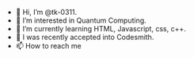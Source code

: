 - 👋 Hi, I’m @tk-0311.
- 👀 I’m interested in Quantum Computing.
- 🌱 I’m currently learning HTML, Javascript, css, c++.
- 💞️ I was recently accepted into Codesmith.
- 📫 How to reach me 

<!---
tk-0311/tk-0311 is a ✨ special ✨ repository because its `README.md` (this file) appears on your GitHub profile.
You can click the Preview link to take a look at your changes.
--->
